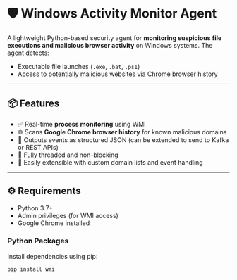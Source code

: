# 🛡️ Windows Activity Monitor Agent

A lightweight Python-based security agent for **monitoring suspicious file executions and malicious browser activity** on Windows systems. The agent detects:

- Executable file launches (`.exe`, `.bat`, `.ps1`)
- Access to potentially malicious websites via Chrome browser history

---

## 📦 Features

- ✅ Real-time **process monitoring** using WMI
- 🌐 Scans **Google Chrome browser history** for known malicious domains
- 📄 Outputs events as structured JSON (can be extended to send to Kafka or REST APIs)
- 🔧 Fully threaded and non-blocking
- 🧠 Easily extensible with custom domain lists and event handling

---

## ⚙️ Requirements

- Python 3.7+
- Admin privileges (for WMI access)
- Google Chrome installed

### Python Packages

Install dependencies using pip:

```bash
pip install wmi


